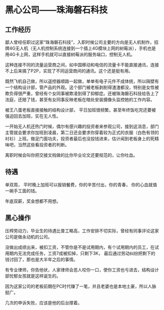 # 黑心公司——珠海磐石科技

## 工作经历

鄙人曾经任职过这家“珠海磐石科技”，入职时候公司主要的方向是无人机制作，招牌4G无人机（无人机控制系统连接到一个插上4G模块上网的树莓派），手机也是用4G卡上网，这样手机就可以直接树莓派的服务端口，控制无人机。

这种连接不同的流量运营商之间，如中国移动和电信的流量卡不能直接通讯，连接不上后来搞了P2P，实现了不同运营商间的通讯。这个还是挺有用。

既然飞机自己做，所以遥控器顺路一起做，单单有电子元件不成体统，所以隔壁有一个结构设计部，管产品的外观。这个部门被老板剥削得渣渣都没，特别是女性被欺负得很严重，曾经有个女同事被欺凌到得了抑郁症。还被珠海磐石科技给告上了法庭，还赔了钱，甚至有女同事反映老板在暗处安装摄像头监控她的工作内容。

被王八蛋老板直接接触的结构设计部， 平日加班很频繁，甚至年终饭吃完还要被强迫回去加班，实在无人性。

一开始无人机还热门时候，偶尔有感兴趣的投资者来参观公司，接到这消息，部门主管就会要求你加班到凌晨，第二日还会要求你穿着较为正式的衣服（白色有领的衬衫）上班。做足门面功夫，投资者最后也没投钱进来，估计闻到老板身上的死精味吧，当然这些看投资者的判断。

离职时候会叫你把交接文档做的比你毕业论文还要规范的，让你吐血。

## 待遇

单双周， 平时晚上加班可以报销餐费，你的辛苦付出，你的青春， 你的心血就值一碗手工面的钱。

年底双薪，奖金想都不用想。

## 黑心操作

压榨劳动力，毕业生的待遇比普工略高，工作安排不切实际，曾经有同事评论这家公司是做永动机的公司。

没做出成绩出来，被扣工资，不管你是不是试用期内，有个试用期内的员工，在试用期内无法完成任务，工资7成被扣掉，只剩下3K， 最后通过劳动纠纷把剩下的钱讨回了，那也是大半年之后的事情。

有专业律师，你告他状，人家律师会恶人咬你一口，使你工资也亏进去，结构设计部忧郁女孩就是这样诞生的。

因为这家公司的老板前期在PC时代赚了一笔，并且老婆也是本地土豪，所以人脉挺广。

几次的申诉失败，应该是他的后台撑着。
